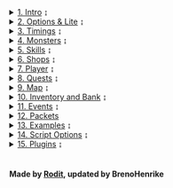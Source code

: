 <details>
    <summary><a href="1 Intro">1. Intro</a> ↨</summary>
    <ul>
    <a href="1 Intro#creating-a-script">Creating a Script</a><br>
    <a href="1 Intro#the-script-interface">The Script Interface</a>
    </ul>
</details>

<details>
    <summary><a href="2 Options and Lite">2. Options & Lite</a> ↨</summary>
    <ul>
    <a href="2 Options and Lite#scriptinterface%23options">ScriptInterface.Options</a><br>
    <a href="2 Options and Lite#scriptinterface%23Lite">ScriptInterface.Lite</a><br>
    <a href="2 Options and Lite#setting-options">Setting options</a>
    </ul>
</details>

<details>
<summary><a href="3 Timings and Handlers">3. Timings</a> ↨</summary>
    <ul>
    <a href="3 Timings and Handlers#sleeping">Sleep</a><br>
    <a href="3 Timings and Handlers#waiting">Wait</a><br>
    <a href="3 Timings and Handlers#examples">Examples</a><br>
    <a href="3 Timings and Handlers#handlers">Handlers</a><br>
    <a href="3 Timings and Handlers#scheduling">Scheduling</a>
    </ul>
</details>

<details>
<summary><a href="4 Monsters">4. Monsters</a> ↨</summary>
    <ul>
    <a href="4 Monsters#properties">Properties</a><br>
    <a href="4 Monster#methods">Methods</a><br>
    <a href="4 Monsters#the-%27monster%27-class">The 'Monster' class</a>
    </ul>
</details>

<details>
<summary><a href="5 Skills">5. Skills</a> ↨</summary>
    <ul>
    <a href="5 Skills#properties">Properties</a><br>
    <a href="5 Skills#methods">Methods</a><br>
    <a href="5 Skills#skill-use-rules">Skill Use Rules</a><br>
    <a href="5 Skills#patterns">Patterns</a><br>
    <a href="5 Skills#skill-provider">Skill Provider (//TODO)</a>
    </ul>
</details>

<details>
<summary><a href="6 Shops">6. Shops</a> ↨</summary>
    <ul>
    <a href="6 Shops#properties">Properties</a><br>
    <a href="6 Shops#methods">Methods</a><br>
    </ul>
</details>

<details>
<summary><a href="7 Player">7. Player</a> ↨</summary>
    <ul>
    <a href="7 Player#properties">Properties</a><br>
    <a href="7 Player#methods">Methods</a><br>
    <a href="7 Player#examples">Examples</a>
    </ul>
</details>

<details>
<summary><a href="8 Quests">8. Quests</a> ↨</summary>
    <ul>
    <a href="8 Quests#properties">Properties</a><br>
    <a href="8 Quests#methods">Methods</a><br>
    <a href="8 Quests#the-%27quest%27-class">The 'Quest' class</a>
    </ul>
</details>

<details>
<summary><a href="9 Map">9. Map</a> ↨</summary>
    <ul>
    <a href="9 Map#properties">Properties</a><br>
    <a href="9 Map#methods">Methods</a><br>
    <a href="9 Map#the-%27playerinfo%27-class">The 'PlayerInfo' class</a>
    </ul>
</details>

<details>
<summary><a href="10 Inventory and Bank">10. Inventory and Bank</a> ↨</summary>
    <ul>
    <a href="10 Inventory and Bank#inventory-properties">Inventory Properties</a><br>
    <a href="10 Inventory and Bank#inventory-methods">Inventory Methods</a><br>
    <a href="10 Inventory and Bank#bank-properties">Bank Properties</a><br>
    <a href="10 Inventory and Bank#bank-methods">Bank Methods</a>
    </ul>
</details>

<details>
<summary><a href="11 Events">11. Events</a> ↨</summary>
    <ul>
    <a href="11 Events#listening-for-events">Listening for Events</a>
    </ul>
</details>

<details>
<summary><a href="12 Packets">12. Packets</a></summary>
</details>

<details>
<summary><a href="13 Examples">13. Examples</a> ↨</summary>
    <ul>
    <a href="13 Examples#design-and-layout">Design and Layout</a><br>
    <a href="13 Examples#repeating-the-quest">Repeating the quest</a><br>
    <a href="13 Examples#hunting-multiple-monsters">Hunting multiple monsters</a><br>
    <a href="13 Examples#hunting-for-multiple-items">Hunting for multiple items</a><br>
    <a href="13 Examples#setting-up-relogin">Setting up relogin</a><br>
    <a href="13 Examples#legion-fealty-1">Legion Fealty 1</a>
    </ul>
</details>

<details>
<summary><a href="14 Script Options">14. Script Options</a> ↨</summary>
    <ul>
    <a href="14 Script Options#setting-up">Setting up</a><br>
    <a href="14 Script Options#adding-configurable-options">Adding configurable Options</a><br>
    <a href="14 Script Options#using-configured-options">Using configured Options</a><br>
    <a href="14 Script Options#enumerated-options">Enumerated Options</a><br>
    <a href="14 Script Options#manually-opening-configuration-ui">Manually opening Configuration UI</a>
    </ul>
</details>

<details>
<summary><a href="15 Plugins">15. Plugins</a> ↨</summary>
    <ul>
    <a href="15 Plugins#creating-a-plugin">Creating a Plugin</a><br>
    <a href="15 Plugins#configurable-plugin-options">Configurable Plugin Options</a>
    </ul>
</details>

<br>

#### Made by [Rodit](rodit.github.io/Rbot-Scripts/), updated by BrenoHenrike